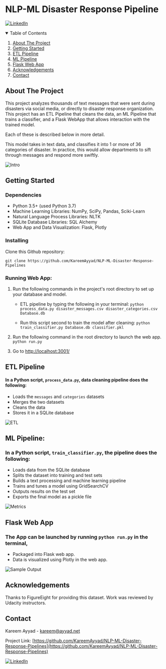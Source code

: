 
# NLP-ML Disaster Response Pipeline
[![LinkedIn][linkedin-shield]][linkedin-url]
<!-- TABLE OF CONTENTS -->
<details open="open">
  <summary>Table of Contents</summary>
  <ol>
    <li>
      <a href="#about-the-project">About The Project</a>
    </li>
    <li>
      <a href="#getting-started">Getting Started</a>
    </li>
    <li>
      <a href="#etl-pipeline">ETL Pipeline</a>
    </li>
    <li>
    <a href="#ml-pipeline">ML Pipeline</a>
  </li>
 <li>
 <a href="#flask-web-app">Flask Web App</a>
 </li>
  <li>
 <a href="#acknowledgements">Acknowledgements</a>
 </li>
 <li><a href="#contact">Contact</a></li>
  </ol>
</details>

## About The Project
This project analyzes thousands of text messages that were sent during disasters via social media, or directly to disaster response organization. 
This project has an ETL Pipeline that cleans the data, an ML Pipeline that trains a classifier, and a Flask WebApp that allows interaction with the trained model. 

Each of these is described below in more detail.

This model takes in text data, and classifies it into 1 or more of 36 categories of disaster. In practice, this would allow departments to sift through messages and respond more swiftly.

![Intro](screenshots/main_page.png)

## Getting Started
### Dependencies
-   Python 3.5+ (used Python 3.7)
-   Machine Learning Libraries: NumPy, SciPy, Pandas, Sciki-Learn
-   Natural Language Process Libraries: NLTK
-   SQLite Database Libraries: SQL Alchemy
-   Web App and Data Visualization: Flask, Plotly

### Installing

Clone this Github repository:

```
git clone https://github.com/KareemAyyad/NLP-ML-Disaster-Response-Pipelines
```
### Running Web App:

1.  Run the following commands in the project's root directory to set up your database and model.
    
    -   ETL pipeline by typing the following in your terminal:
`python process_data.py disaster_messages.csv disaster_categories.csv Database.db`

    -  Run this script second to train the model after cleaning:
`python train_classifier.py Database.db classifier.pkl`

2.  Run the following command in the root directory to launch the web app.  `python run.py`
    
3.  Go to  [http://localhost:3001/](http://localhost:3001/)
## ETL Pipeline

#### In a Python script,  `process_data.py`, data cleaning pipeline does the following:


-   Loads the  `messages`  and  `categories`  datasets
-   Merges the two datasets
-   Cleans the data
-   Stores it in a SQLite database

![ETL](screenshots/etl.png)

#### 


## ML Pipeline:

### In a Python script, `train_classifier.py`, the pipeline does the following:
-   Loads data from the SQLite database
-   Splits the dataset into training and test sets
-   Builds a text processing and machine learning pipeline
-   Trains and tunes a model using GridSearchCV
-   Outputs results on the test set
-   Exports the final model as a pickle file




![Metrics](screenshots/metrics.png)


## Flask Web App
### The App can be launched by running `python run.py` in the terminal,
 - Packaged into Flask web app.
 - Data is visualized using Plotly in the web app.


![Sample Output](screenshots/sample_output.png)


<!-- Acknowledgements -->
## Acknowledgements
Thanks to FigureEight for providing this dataset.
Work was reviewed by Udacity instructors.


<!-- CONTACT -->
## Contact

Kareem Ayyad - kareem@ayyad.net

Project Link: [https://github.com/KareemAyyad/NLP-ML-Disaster-Response-Pipelines](https://github.com/KareemAyyad/NLP-ML-Disaster-Response-Pipelines)

[![LinkedIn][linkedin-shield]][linkedin-url]

[linkedin-shield]: https://img.shields.io/badge/-LinkedIn-black.svg?style=for-the-badge&logo=linkedin&colorB=555
[linkedin-url]: https://www.linkedin.com/in/kareemayyad/